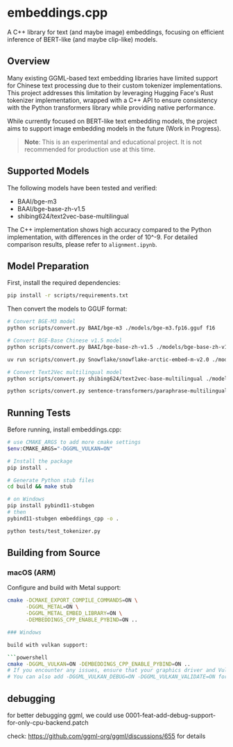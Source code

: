 # embeddings.cpp

A C++ library for text (and maybe image) embeddings, focusing on efficient inference of BERT-like (and maybe clip-like) models.

## Overview

Many existing GGML-based text embedding libraries have limited support for Chinese text processing due to their custom tokenizer implementations. This project addresses this limitation by leveraging Hugging Face's Rust tokenizer implementation, wrapped with a C++ API to ensure consistency with the Python transformers library while providing native performance.

While currently focused on BERT-like text embedding models, the project aims to support image embedding models in the future (Work in Progress).

> **Note**: This is an experimental and educational project. It is not recommended for production use at this time.

## Supported Models

The following models have been tested and verified:
- BAAI/bge-m3
- BAAI/bge-base-zh-v1.5
- shibing624/text2vec-base-multilingual

The C++ implementation shows high accuracy compared to the Python implementation, with differences in the order of 10^-9. For detailed comparison results, please refer to `alignment.ipynb`.

## Model Preparation

First, install the required dependencies:
```bash
pip install -r scripts/requirements.txt
```

Then convert the models to GGUF format:
```bash
# Convert BGE-M3 model
python scripts/convert.py BAAI/bge-m3 ./models/bge-m3.fp16.gguf f16

# Convert BGE-Base Chinese v1.5 model
python scripts/convert.py BAAI/bge-base-zh-v1.5 ./models/bge-base-zh-v1.5.fp16.gguf f16

uv run scripts/convert.py Snowflake/snowflake-arctic-embed-m-v2.0 ./models/snowflake-arctic-embed-m-v2.0.fp16.gguf f16

# Convert Text2Vec multilingual model
python scripts/convert.py shibing624/text2vec-base-multilingual ./models/text2vec-base-multilingual.fp16.gguf f16

python scripts/convert.py sentence-transformers/paraphrase-multilingual-MiniLM-L12-v2 ./models/paraphrase-multilingual-MiniLM-L12-v2.fp16.gguf f16
```

## Running Tests

Before running, install embeddings.cpp:
```bash
# use CMAKE_ARGS to add more cmake settings
$env:CMAKE_ARGS="-DGGML_VULKAN=ON"

# Install the package
pip install .

# Generate Python stub files
cd build && make stub

# on Windows
pip install pybind11-stubgen
# then
pybind11-stubgen embeddings_cpp -o .

python tests/test_tokenizer.py
```

## Building from Source

### macOS (ARM)

Configure and build with Metal support:
```bash
cmake -DCMAKE_EXPORT_COMPILE_COMMANDS=ON \
      -DGGML_METAL=ON \
      -DGGML_METAL_EMBED_LIBRARY=ON \
      -DEMBEDDINGS_CPP_ENABLE_PYBIND=ON ..

### Windows

build with vulkan support:

```powershell
cmake -DGGML_VULKAN=ON -DEMBEDDINGS_CPP_ENABLE_PYBIND=ON ..
# If you encounter any issues, ensure that your graphics driver and Vulkan SDK versions are compatible.
# You can also add -DGGML_VULKAN_DEBUG=ON -DGGML_VULKAN_VALIDATE=ON for debuging
```

## debugging

for better debugging ggml, we could use 0001-feat-add-debug-support-for-only-cpu-backend.patch

check: https://github.com/ggml-org/ggml/discussions/655 for details